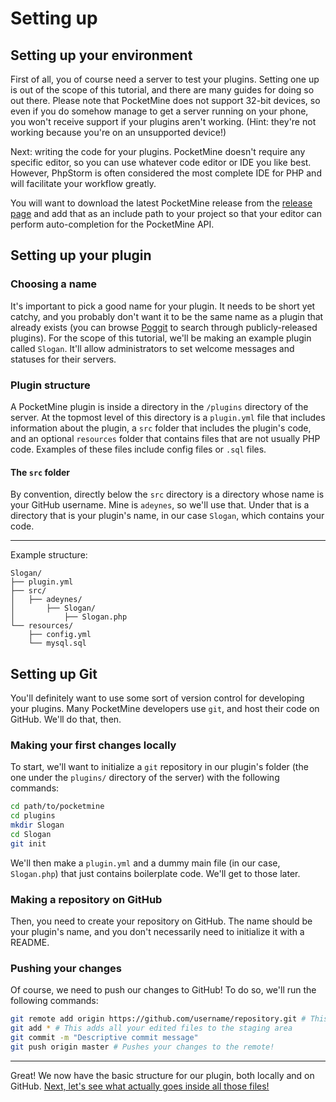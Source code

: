 # Setting up

## Setting up your environment
First of all, you of course need a server to test your plugins. Setting one up is out of the scope of this tutorial, and there are many guides for doing so out there. Please note that PocketMine does not support 32-bit devices, so even if you do somehow manage to get a server running on your phone, you won't receive support if your plugins aren't working. (Hint: they're not working because you're on an unsupported device!)

Next: writing the code for your plugins. PocketMine doesn't require any specific editor, so you can use whatever code editor or IDE you like best. However, PhpStorm is often considered the most complete IDE for PHP and will facilitate your workflow greatly.

You will want to download the latest PocketMine release from the [release page](https://github.com/pmmp/PocketMine-MP/releases) and add that as an include path to your project so that your editor can perform auto-completion for the PocketMine API.

## Setting up your plugin
### Choosing a name
It's important to pick a good name for your plugin. It needs to be short yet catchy, and you probably don't want it to be the same name as a plugin that already exists (you can browse [Poggit](https://poggit.pmmp.io) to search through publicly-released plugins). For the scope of this tutorial, we'll be making an example plugin called `Slogan`. It'll allow administrators to set welcome messages and statuses for their servers.

### Plugin structure
A PocketMine plugin is inside a directory in the `/plugins` directory of the server. At the topmost level of this directory is a `plugin.yml` file that includes information about the plugin, a `src` folder that includes the plugin's code, and an optional `resources` folder that contains files that are not usually PHP code. Examples of these files include config files or `.sql` files.

#### The `src` folder
By convention, directly below the `src` directory is a directory whose name is your GitHub username. Mine is `adeynes`, so we'll use that. Under that is a directory that is your plugin's name, in our case `Slogan`, which contains your code.
___

Example structure:
```
Slogan/
├── plugin.yml
├── src/
│   ├── adeynes/
│       ├── Slogan/
│           ├── Slogan.php
└── resources/
    ├── config.yml
    └── mysql.sql
```

## Setting up Git
You'll definitely want to use some sort of version control for developing your plugins. Many PocketMine developers use `git`, and host their code on GitHub. We'll do that, then.

### Making your first changes locally
To start, we'll want to initialize a `git` repository in our plugin's folder (the one under the `plugins/` directory of the server) with the following commands:
```sh
cd path/to/pocketmine
cd plugins
mkdir Slogan
cd Slogan
git init
```
We'll then make a `plugin.yml` and a dummy main file (in our case, `Slogan.php`) that just contains boilerplate code. We'll get to those later.

### Making a repository on GitHub
Then, you need to create your repository on GitHub. The name should be your plugin's name, and you don't necessarily need to initialize it with a README.

### Pushing your changes
Of course, we need to push our changes to GitHub! To do so, we'll run the following commands:
```sh
git remote add origin https://github.com/username/repository.git # This sets the remote "origin" to the specified GitHub repository. For us, this would be "git remote add origin https://github.com/adeynes/Slogan.git"
git add * # This adds all your edited files to the staging area
git commit -m "Descriptive commit message"
git push origin master # Pushes your changes to the remote!
```
___

Great! We now have the basic structure for our plugin, both locally and on GitHub. [Next, let's see what actually goes inside all those files!](plugin-yml)